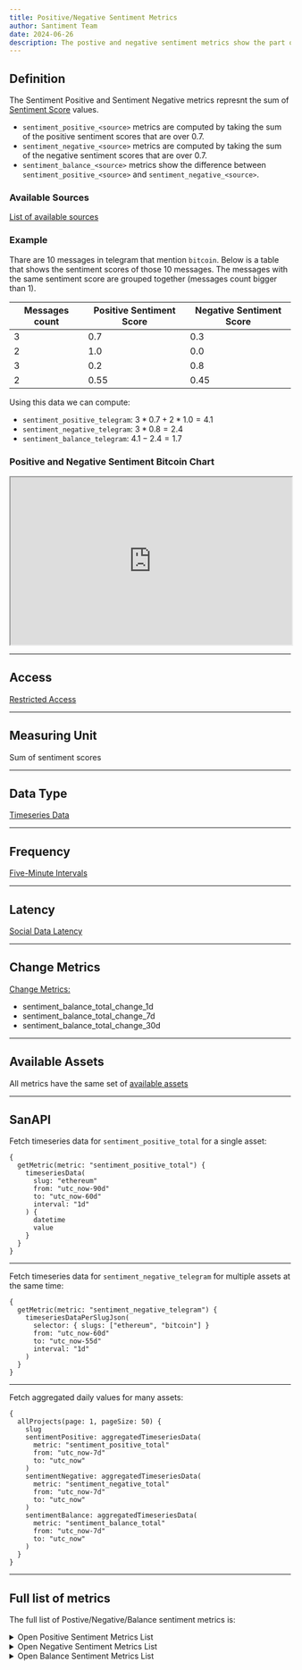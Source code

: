 ```yaml
---
title: Positive/Negative Sentiment Metrics
author: Santiment Team
date: 2024-06-26
description: The postive and negative sentiment metrics show the part of the total social volume that has positive or negative sentiment
---
```


## Definition

The Sentiment Positive and Sentiment Negative metrics represnt the sum of [Sentiment Score](/metrics/sentiment-metrics/#sentiment-score) values.

- `sentiment_positive_<source>` metrics are computed by taking the sum of the positive sentiment scores that are over 0.7.
- `sentiment_negative_<source>` metrics are computed by taking the sum of the negative sentiment scores that are over 0.7.
- `sentiment_balance_<source>` metrics show the difference between `sentiment_positive_<source>` and `sentiment_negative_<source>`.

### Available Sources

[List of available sources](/metrics/details/social-data/#available-data-sources)

### Example

Thare are 10 messages in telegram that mention `bitcoin`. Below is a table that shows
the sentiment scores of those 10 messages. The messages with the same sentiment score
are grouped together (messages count bigger than 1).

| Messages count | Positive Sentiment Score | Negative Sentiment Score |
| -------------- | ------------------------ | ------------------------ |
| 3              | 0.7                      | 0.3                      |
| 2              | 1.0                      | 0.0                      |
| 3              | 0.2                      | 0.8                      |
| 2              | 0.55                     | 0.45                     |

Using this data we can compute:

- `sentiment_positive_telegram`: $3 * 0.7 + 2 * 1.0 = 4.1$
- `sentiment_negative_telegram`: $3 * 0.8 = 2.4$
- `sentiment_balance_telegram`: $4.1 - 2.4 = 1.7$

### Positive and Negative Sentiment Bitcoin Chart

<iframe title="Santiment Chart: Price (BTC), Positive sentiment (Total) (BTC), Negative sentiment (Total) (BTC)" width="100%" height="300" src="https://embed.santiment.net/chart?ps=bitcoin&pt=BTC&df=utc_now-90d&dt=utc_now-30d&emcg=1&wm=price_usd%3Bsentiment_positive_total%3Bsentiment_negative_total&wax=0%3B1&wc=%2326C953%3B%23665bff%3B%23FF5B5B&ws=%3B%7B%22interval%22%3A%226h%22%2C%22node%22%3A%22filledLine%22%7D%3B%7B%22interval%22%3A%226h%22%2C%22node%22%3A%22filledLine%22%7D" scrolling="no"></iframe>

---

## Access

[Restricted Access](/metrics/details/access#restricted-access)

---

## Measuring Unit

Sum of sentiment scores

---

## Data Type

[Timeseries Data](/metrics/details/data-type#timeseries-data)

---

## Frequency

[Five-Minute Intervals](/metrics/details/frequency#five-minute-frequency)

---

## Latency

[Social Data Latency](/metrics/details/latency#social-data-latency)

---

## Change Metrics

[Change Metrics:](/metrics/details/change_metrics)

- sentiment_balance_total_change_1d
- sentiment_balance_total_change_7d
- sentiment_balance_total_change_30d

---

## Available Assets

All metrics have the same set of [available assets](<https://api.santiment.net/graphiql?variables=&query=%7B%0A%20%20getMetric(metric%3A%20%22sentiment_positive_total%22)%20%7B%0A%20%20%20%20metadata%20%7B%0A%20%20%20%20%20%20availableSlugs%0A%20%20%20%20%7D%0A%20%20%7D%0A%7D%0A>)

---

## SanAPI

Fetch timeseries data for `sentiment_positive_total` for a single asset:

```graphql-explorer
{
  getMetric(metric: "sentiment_positive_total") {
    timeseriesData(
      slug: "ethereum"
      from: "utc_now-90d"
      to: "utc_now-60d"
      interval: "1d"
    ) {
      datetime
      value
    }
  }
}
```

---

Fetch timeseries data for `sentiment_negative_telegram` for multiple assets at the same time:

```graphql-explorer
{
  getMetric(metric: "sentiment_negative_telegram") {
    timeseriesDataPerSlugJson(
      selector: { slugs: ["ethereum", "bitcoin"] }
      from: "utc_now-60d"
      to: "utc_now-55d"
      interval: "1d"
    )
  }
}
```

---

Fetch aggregated daily values for many assets:

```graphql-explorer
{
  allProjects(page: 1, pageSize: 50) {
    slug
    sentimentPositive: aggregatedTimeseriesData(
      metric: "sentiment_positive_total"
      from: "utc_now-7d"
      to: "utc_now"
    )
    sentimentNegative: aggregatedTimeseriesData(
      metric: "sentiment_negative_total"
      from: "utc_now-7d"
      to: "utc_now"
    )
    sentimentBalance: aggregatedTimeseriesData(
      metric: "sentiment_balance_total"
      from: "utc_now-7d"
      to: "utc_now"
    )
  }
}
```

---

## Full list of metrics

The full list of Postive/Negative/Balance sentiment metrics is:

<Details>
<Summary>Open Positive Sentiment Metrics List</Summary>
- sentiment_positive_4chan
- sentiment_positive_bitcointalk
- sentiment_positive_reddit
- sentiment_positive_telegram
- sentiment_positive_twitter
- sentiment_positive_youtube_videos
- sentiment_positive_farcaster
- sentiment_positive_total
</Details>

<Details>
<Summary>Open Negative Sentiment Metrics List</Summary>
- sentiment_negative_4chan
- sentiment_negative_bitcointalk
- sentiment_negative_reddit
- sentiment_negative_telegram
- sentiment_negative_twitter
- sentiment_negative_youtube_videos
- sentiment_negative_farcaster
- sentiment_negative_total
</Details>

<Details>
<Summary>Open Balance Sentiment Metrics List</Summary>
- sentiment_balance_4chan
- sentiment_balance_bitcointalk
- sentiment_balance_reddit
- sentiment_balance_telegram
- sentiment_balance_twitter
- sentiment_balance_youtube_videos
- sentiment_balance_farcaster
- sentiment_balance_total
- sentiment_balance_total_change_1d
- sentiment_balance_total_change_7d
- sentiment_balance_total_change_30d
</Details>
